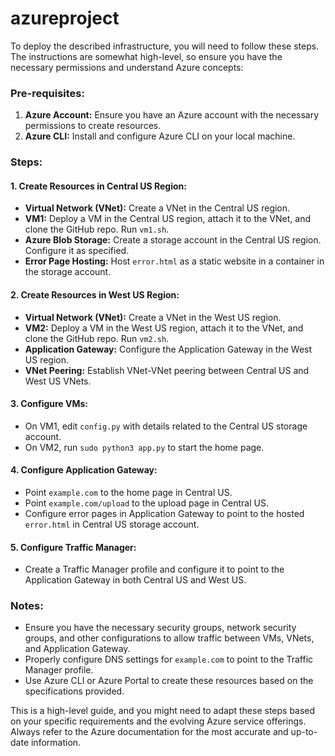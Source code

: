 # azureproject

To deploy the described infrastructure, you will need to follow these steps. The instructions are somewhat high-level, so ensure you have the necessary permissions and understand Azure concepts:

### Pre-requisites:
1. **Azure Account:** Ensure you have an Azure account with the necessary permissions to create resources.
2. **Azure CLI:** Install and configure Azure CLI on your local machine.

### Steps:

#### 1. Create Resources in Central US Region:
   - **Virtual Network (VNet):** Create a VNet in the Central US region.
   - **VM1:** Deploy a VM in the Central US region, attach it to the VNet, and clone the GitHub repo. Run `vm1.sh`.
   - **Azure Blob Storage:** Create a storage account in the Central US region. Configure it as specified.
   - **Error Page Hosting:** Host `error.html` as a static website in a container in the storage account.

#### 2. Create Resources in West US Region:
   - **Virtual Network (VNet):** Create a VNet in the West US region.
   - **VM2:** Deploy a VM in the West US region, attach it to the VNet, and clone the GitHub repo. Run `vm2.sh`.
   - **Application Gateway:** Configure the Application Gateway in the West US region.
   - **VNet Peering:** Establish VNet-VNet peering between Central US and West US VNets.

#### 3. Configure VMs:
   - On VM1, edit `config.py` with details related to the Central US storage account.
   - On VM2, run `sudo python3 app.py` to start the home page.

#### 4. Configure Application Gateway:
   - Point `example.com` to the home page in Central US.
   - Point `example.com/upload` to the upload page in Central US.
   - Configure error pages in Application Gateway to point to the hosted `error.html` in Central US storage account.

#### 5. Configure Traffic Manager:
   - Create a Traffic Manager profile and configure it to point to the Application Gateway in both Central US and West US.

### Notes:
- Ensure you have the necessary security groups, network security groups, and other configurations to allow traffic between VMs, VNets, and Application Gateway.
- Properly configure DNS settings for `example.com` to point to the Traffic Manager profile.
- Use Azure CLI or Azure Portal to create these resources based on the specifications provided.

This is a high-level guide, and you might need to adapt these steps based on your specific requirements and the evolving Azure service offerings. Always refer to the Azure documentation for the most accurate and up-to-date information.
